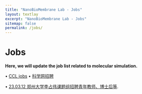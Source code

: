 ```yaml
---
title: "NanoBioMembrane Lab - Jobs"
layout: textlay
excerpt: "NanoBioMembrane Lab - Jobs"
sitemap: false
permalink: /jobs/
---
```


# Jobs

**Here, we will update the job list related to molecular simulation.**

• [CCL jobs](http://www.ccl.net/chemistry/a/jobs/index.shtml) 
• [科学网招聘](https://talent.sciencenet.cn/)

• [23.03.12 郑州大学李占伟课题组招聘青年教师、博士后等](https://mp.weixin.qq.com/s/nheTg-pCLdfcGnAXWRzoeA). 
